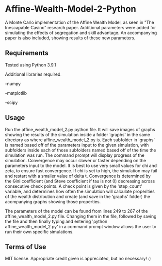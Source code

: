 # Affine-Wealth-Model-2-Python
A Monte Carlo implementation of the Affine Wealth Model, as seen in "The Inescapable Casino" research paper. Additional parameters were added for simulating the effects of segregation and skill advantage. An accompanying paper is also included, showing results of these new parameters.

## Requirements
Tested using Python 3.9.1

Additional libraries required:

  -numpy
  
  -matplotlib
  
  -scipy
  
## Usage
Run the affine_wealth_model_2.py python file. It will save images of graphs showing the results of the simulation inside a folder 'graphs' in the same directory as where affine_wealth_model_2.py is. Each subfolder in 'graphs' is named based off of the parameters input to the given simulation, with subfolders inside each of those subfolders named based off of the time the simulation was run. The command prompt will display progress of the simulation. Convergence may occur slower or faster depending on the parameters input to the model. It is best to use very small values for chi and zeta, to ensure fast convergence. If chi is set to high, the simulation may fail and restart with a smaller value of delta t. Convergence is determined by the Gini coefficient (and Steve coefficient if tau is not 0) decreasing across consecutive check points. A check point is given by the 'step_count' variable, and determines how often the simulation will calculate properities of the wealth distribution and create (and save in the 'graphs' folder) the acompanying graphs showing those properties.

The parameters of the model can be found from lines 249 to 267 of the affine_wealth_model_2.py file. Changing them in the file, followed by saving the file and then finally typing and entering 'python affine_wealth_model_2.py' in a command prompt window allows the user to run their own specific simulations. 

## Terms of Use
MIT license. Appropriate credit given is appreciated, but no necessary! :)
